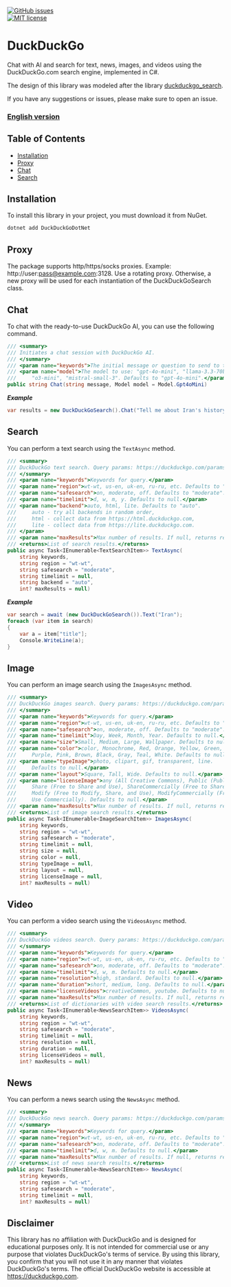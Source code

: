 [![GitHub issues](https://badgen.net/github/issues/Naereen/Strapdown.js/)](https://github.com/behroozbc/DuckDuckGoDotNet/issues/)  
[![MIT license](https://img.shields.io/badge/License-MIT-blue.svg)](https://lbesson.mit-license.org/)

# DuckDuckGo

Chat with AI and search for text, news, images, and videos using the DuckDuckGo.com search engine, implemented in C#.

The design of this library was modeled after the library [duckduckgo_search](https://github.com/deedy5/duckduckgo_search).

If you have any suggestions or issues, please make sure to open an issue.  
### [English version](https://github.com/behroozbc/DuckDuckGoDotNet/blob/master/README_EN.md)

## Table of Contents

- [Installation](#installation)
- [Proxy](#proxy)
- [Chat](#chat)
- [Search](#search)

## Installation

To install this library in your project, you must download it from NuGet.

```bash
dotnet add DuckDuckGoDotNet
```

## Proxy

The package supports http/https/socks proxies. Example: http://user:pass@example.com:3128. Use a rotating proxy. Otherwise, a new proxy will be used for each instantiation of the DuckDuckGoSearch class.

## Chat

To chat with the ready-to-use DuckDuckGo AI, you can use the following command.

```c#
/// <summary>
/// Initiates a chat session with DuckDuckGo AI.
/// </summary>
/// <param name="keywords">The initial message or question to send to the AI.</param>
/// <param name="model">The model to use: "gpt-4o-mini", "llama-3.3-70b", "claude-3-haiku",
///     "o3-mini", "mistral-small-3". Defaults to "gpt-4o-mini".</param>
public string Chat(string message, Model model = Model.Gpt4oMini)
```

**_Example_**

```c#
var results = new DuckDuckGoSearch().Chat("Tell me about Iran's history", Model.Llama3370b);
```

## Search

You can perform a text search using the `TextAsync` method.

```c#
/// <summary>
/// DuckDuckGo text search. Query params: https://duckduckgo.com/params.
/// </summary>
/// <param name="keywords">Keywords for query.</param>
/// <param name="region">wt-wt, us-en, uk-en, ru-ru, etc. Defaults to "wt-wt".</param>
/// <param name="safesearch">on, moderate, off. Defaults to "moderate".</param>
/// <param name="timelimit">d, w, m, y. Defaults to null.</param>
/// <param name="backend">auto, html, lite. Defaults to "auto".
///     auto - try all backends in random order,
///     html - collect data from https://html.duckduckgo.com,
///     lite - collect data from https://lite.duckduckgo.com.
/// </param>
/// <param name="maxResults">Max number of results. If null, returns results only from the first response. Defaults to null.</param>
/// <returns>List of search results.</returns>
public async Task<IEnumerable<TextSearchItem>> TextAsync(
    string keywords,
    string region = "wt-wt",
    string safesearch = "moderate",
    string timelimit = null,
    string backend = "auto",
    int? maxResults = null)
```

**_Example_**

```c#
var search = await (new DuckDuckGoSearch()).Text("Iran");
foreach (var item in search)
{
    var a = item["title"];
    Console.WriteLine(a);
}
```

## Image

You can perform an image search using the `ImagesAsync` method.

```c#
/// <summary>
/// DuckDuckGo images search. Query params: https://duckduckgo.com/params.
/// </summary>
/// <param name="keywords">Keywords for query.</param>
/// <param name="region">wt-wt, us-en, uk-en, ru-ru, etc. Defaults to "wt-wt".</param>
/// <param name="safesearch">on, moderate, off. Defaults to "moderate".</param>
/// <param name="timelimit">Day, Week, Month, Year. Defaults to null.</param>
/// <param name="size">Small, Medium, Large, Wallpaper. Defaults to null.</param>
/// <param name="color">color, Monochrome, Red, Orange, Yellow, Green, Blue,
///     Purple, Pink, Brown, Black, Gray, Teal, White. Defaults to null.</param>
/// <param name="typeImage">photo, clipart, gif, transparent, line.
///     Defaults to null.</param>
/// <param name="layout">Square, Tall, Wide. Defaults to null.</param>
/// <param name="licenseImage">any (All Creative Commons), Public (PublicDomain),
///     Share (Free to Share and Use), ShareCommercially (Free to Share and Use Commercially),
///     Modify (Free to Modify, Share, and Use), ModifyCommercially (Free to Modify, Share, and
///     Use Commercially). Defaults to null.</param>
/// <param name="maxResults">Max number of results. If null, returns results only from the first response. Defaults to null.</param>
/// <returns>List of image search results.</returns>
public async Task<IEnumerable<ImageSearchItem>> ImagesAsync(
    string keywords,
    string region = "wt-wt",
    string safesearch = "moderate",
    string timelimit = null,
    string size = null,
    string color = null,
    string typeImage = null,
    string layout = null,
    string licenseImage = null,
    int? maxResults = null)
```

## Video

You can perform a video search using the `VideosAsync` method.

```c#
/// <summary>
/// DuckDuckGo videos search. Query params: https://duckduckgo.com/params.
/// </summary>
/// <param name="keywords">Keywords for query.</param>
/// <param name="region">wt-wt, us-en, uk-en, ru-ru, etc. Defaults to "wt-wt".</param>
/// <param name="safesearch">on, moderate, off. Defaults to "moderate".</param>
/// <param name="timelimit">d, w, m. Defaults to null.</param>
/// <param name="resolution">high, standard. Defaults to null.</param>
/// <param name="duration">short, medium, long. Defaults to null.</param>
/// <param name="licenseVideos">creativeCommon, youtube. Defaults to null.</param>
/// <param name="maxResults">Max number of results. If null, returns results only from the first response. Defaults to null.</param>
/// <returns>List of dictionaries with video search results.</returns>
public async Task<IEnumerable<NewsSearchItem>> VideosAsync(
    string keywords,
    string region = "wt-wt",
    string safesearch = "moderate",
    string timelimit = null,
    string resolution = null,
    string duration = null,
    string licenseVideos = null,
    int? maxResults = null)
```

## News

You can perform a news search using the `NewsAsync` method.

```c#
/// <summary>
/// DuckDuckGo news search. Query params: https://duckduckgo.com/params.
/// </summary>
/// <param name="keywords">Keywords for query.</param>
/// <param name="region">wt-wt, us-en, uk-en, ru-ru, etc. Defaults to "wt-wt".</param>
/// <param name="safesearch">on, moderate, off. Defaults to "moderate".</param>
/// <param name="timelimit">d, w, m. Defaults to null.</param>
/// <param name="maxResults">Max number of results. If null, returns results only from the first response. Defaults to null.</param>
/// <returns>List of news search results.</returns>
public async Task<IEnumerable<NewsSearchItem>> NewsAsync(
    string keywords,
    string region = "wt-wt",
    string safesearch = "moderate",
    string timelimit = null,
    int? maxResults = null)
```

## Disclaimer

This library has no affiliation with DuckDuckGo and is designed for educational purposes only. It is not intended for commercial use or any purpose that violates DuckDuckGo's terms of service. By using this library, you confirm that you will not use it in any manner that violates DuckDuckGo's terms. The official DuckDuckGo website is accessible at https://duckduckgo.com.